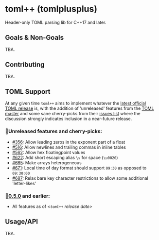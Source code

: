 # toml++ (tomlplusplus)
Header-only TOML parsing lib for C++17 and later.

## Goals & Non-Goals
TBA.

## Contributing
TBA.

## TOML Support
At any given time `toml++` aims to implement whatever the [latest official TOML release](https://github.com/toml-lang/toml/releases) is, with the addition
of 'unreleased' features from the [TOML master](https://github.com/toml-lang/toml/blob/master/README.md) and some sane cherry-picks from their [issues list](https://github.com/toml-lang/toml/issues) where the discussion strongly indicates inclusion in a near-future release.

### **🔸Unreleased features and cherry-picks:**
- [#356](https://github.com/toml-lang/toml/issues/356): Allow leading zeros in the exponent part of a float
- [#516](https://github.com/toml-lang/toml/issues/516): Allow newlines and trailing commas in inline tables
- [#562](https://github.com/toml-lang/toml/issues/562): Allow hex floatingpoint values
- [#622](https://github.com/toml-lang/toml/issues/622): Add short escaping alias `\s` for space (`\u0020`)
- [#665](https://github.com/toml-lang/toml/issues/665): Make arrays heterogeneous
- [#671](https://github.com/toml-lang/toml/issues/671): Local time of day format should support `09:30` as opposed to `09:30:00`
- [#687](https://github.com/toml-lang/toml/issues/687): Relax bare key character restrictions to allow some additional 'letter-likes' 

### **🔹[0.5.0](https://github.com/toml-lang/toml/releases/tag/v0.5.0) and earlier:**
- All features as of _&lt;`toml++` release date&gt;_

## Usage/API
TBA.